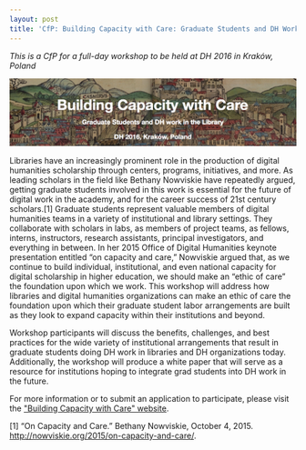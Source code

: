 ```yaml
---
layout: post
title: 'CfP: Building Capacity with Care: Graduate Students and DH Work in the Library'
---
```

_This is a CfP for a full-day workshop to be held at DH 2016 in Kraków, Poland_

![image](/assets/images/dh2016.png)

Libraries have an increasingly prominent role in the production of digital humanities scholarship through centers, programs, initiatives, and more. As leading scholars in the field like Bethany Nowviskie have repeatedly argued, getting graduate students involved in this work is essential for the future of digital work in the academy, and for the career success of 21st century scholars.[1] Graduate students represent valuable members of digital humanities teams in a variety of institutional and library settings. They collaborate with scholars in labs, as members of project teams, as fellows, interns, instructors, research assistants, principal investigators, and everything in between. In her 2015 Office of Digital Humanities keynote presentation entitled “on capacity and care,” Nowviskie argued that, as we continue to build individual, institutional, and even national capacity for digital scholarship in higher education, we should make an “ethic of care” the foundation upon which we work. This workshop will address how libraries and digital humanities organizations can make an ethic of care the foundation upon which their graduate student labor arrangements are built as they look to expand capacity within their institutions and beyond.

Workshop participants will discuss the benefits, challenges, and best practices for the wide variety of institutional arrangements that result in graduate students doing DH work in libraries and DH organizations today. Additionally, the workshop will produce a white paper that will serve as a resource for institutions hoping to integrate grad students into DH work in the future.

For more information or to submit an application to participate, please visit the ["Building Capacity with Care" website](http://dhgradlabor.github.io/dh2016workshop/).

[1] “On Capacity and Care.” Bethany Nowviskie, October 4, 2015. http://nowviskie.org/2015/on-capacity-and-care/.
